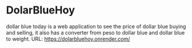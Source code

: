 # DolarBlueHoy
dollar blue today is a web application to see the price of dollar blue buying and selling, it also has a converter from peso to dollar blue and dollar blue to weight.
URL: https://dolarbluehoy.onrender.com/
